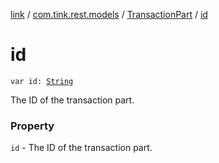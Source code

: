 [link](../../index.md) / [com.tink.rest.models](../index.md) / [TransactionPart](index.md) / [id](./id.md)

# id

`var id: `[`String`](https://kotlinlang.org/api/latest/jvm/stdlib/kotlin/-string/index.html)

The ID of the transaction part.

### Property

`id` - The ID of the transaction part.